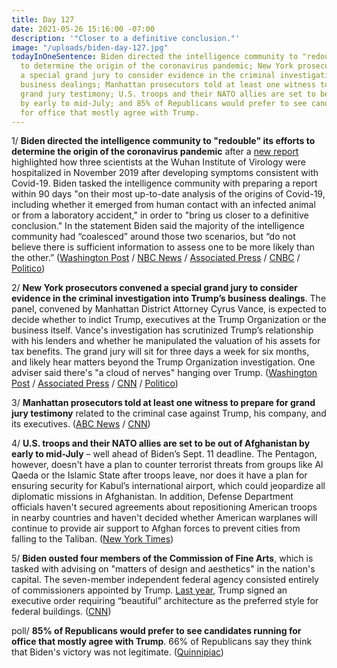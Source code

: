 ```yaml
---
title: Day 127
date: 2021-05-26 15:16:00 -07:00
description: '"Closer to a definitive conclusion."'
image: "/uploads/biden-day-127.jpg"
todayInOneSentence: Biden directed the intelligence community to "redouble" its efforts
  to determine the origin of the coronavirus pandemic; New York prosecutors convened
  a special grand jury to consider evidence in the criminal investigation into Trump’s
  business dealings; Manhattan prosecutors told at least one witness to prepare for
  grand jury testimony; U.S. troops and their NATO allies are set to be out of Afghanistan
  by early to mid-July; and 85% of Republicans would prefer to see candidates running
  for office that mostly agree with Trump.
---
```


1/ **Biden directed the intelligence community to "redouble" its efforts to determine the origin of the coronavirus pandemic** after a [new report](https://www.wsj.com/articles/wuhan-lab-leak-question-chinese-mine-covid-pandemic-11621871125) highlighted how three scientists at the Wuhan Institute of Virology were hospitalized in November 2019 after developing symptoms consistent with Covid-19. Biden tasked the intelligence community with preparing a report within 90 days "on their most up-to-date analysis of the origins of Covid-19, including whether it emerged from human contact with an infected animal or from a laboratory accident," in order to "bring us closer to a definitive conclusion." In the statement Biden said the majority of the intelligence community had “coalesced” around those two scenarios, but “do not believe there is sufficient information to assess one to be more likely than the other.” ([Washington Post](https://www.washingtonpost.com/politics/biden-covid-china-virus-origins/2021/05/26/4f574a24-be44-11eb-9c90-731aff7d9a0d_story.html) / [NBC News](https://www.nbcnews.com/politics/white-house/biden-asks-intelligence-community-redouble-efforts-determine-origins-covid-19-n1268657) / [Associated Press](https://apnews.com/article/coronavirus-pandemic-health-f98d73476a1a4942ca5528fa5dfff70f) / [CNBC](https://www.cnbc.com/2021/05/26/biden-orders-us-intelligence-to-intensify-investigation-into-covid-19-origins.html) / [Politico](https://www.politico.com/news/2021/05/26/democrats-covid-lab-leak-theory-490951))

2/ **New York prosecutors convened a special grand jury to consider evidence in the criminal investigation into Trump’s business dealings**. The panel, convened by Manhattan District Attorney Cyrus Vance, is expected to decide whether to indict Trump, executives at the Trump Organization or the business itself.  Vance's investigation has scrutinized Trump’s relationship with his lenders and whether he manipulated the valuation of his assets for tax benefits. The grand jury will sit for three days a week for six months, and likely hear matters beyond the Trump Organization investigation. One adviser said there's "a cloud of nerves" hanging over Trump. ([Washington Post](https://www.washingtonpost.com/national-security/trump-investigation-grand-jury/2021/05/25/5f47911c-bcca-11eb-83e3-0ca705a96ba4_story.html) / [Associated Press](https://apnews.com/article/donald-trump-trump-investigations-business-government-and-politics-80592eae7ba9ca508a3161e085a0fec6) / [CNN](https://www.cnn.com/2021/05/25/politics/manhattan-district-attorney-trump-organization-grand-jury/index.html) / [Politico](https://www.politico.com/newsletters/playbook/2021/05/26/cloud-of-nerves-hovers-over-trump-land-after-grand-jury-report-493006))

3/ **Manhattan prosecutors told at least one witness to prepare for grand jury testimony** related to the criminal case against Trump, his company, and its executives. ([ABC News](https://abcnews.go.com/) / [CNN](https://www.cnn.com/2021/05/26/politics/donald-trump-grand-jury/index.html))

4/ **U.S. troops and their NATO allies are set to be out of Afghanistan by early to mid-July** – well ahead of Biden’s Sept. 11 deadline. The Pentagon, however, doesn't have a plan to counter terrorist threats from groups like Al Qaeda or the Islamic State after troops leave, nor does it have a plan for ensuring security for Kabul’s international airport, which could jeopardize all diplomatic missions in Afghanistan. In addition, Defense Department officials haven't secured agreements about repositioning American troops in nearby countries and haven't decided whether American warplanes will continue to provide air support to Afghan forces to prevent cities from falling to the Taliban. ([New York Times](https://www.nytimes.com/2021/05/25/us/politics/us-afghanistan-withdrawal.html))

5/ **Biden ousted four members of the Commission of Fine Arts**, which is tasked with advising on "matters of design and aesthetics" in the nation's capital. The seven-member independent federal agency consisted entirely of commissioners appointed by Trump. [Last year](https://whatthefuckjusthappenedtoday.com/2020/12/21/day-1432/#7-trump-signed-an-executive-order-re), Trump signed an executive order requiring “beautiful” architecture as the preferred style for federal buildings. ([CNN](https://www.cnn.com/2021/05/25/politics/white-house-arts-commission/index.html))

poll/ **85% of Republicans would prefer to see candidates running for office that mostly agree with Trump**. 66% of Republicans say they think that Biden's victory was not legitimate.   ([Quinnipiac](https://poll.qu.edu/poll-release?releaseid=3810))